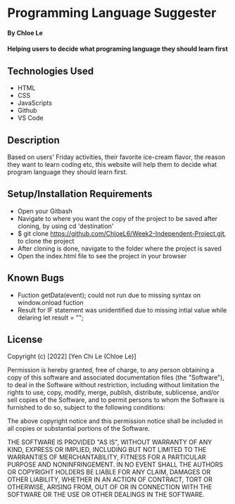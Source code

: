 # Programming Language Suggester

#### By Chloe Le

#### Helping users to decide what programing language they should learn first

## Technologies Used

* HTML
* CSS
* JavaScripts
* Github
* VS Code

## Description

Based on users' Friday activities, their favorite ice-cream flavor, the reason they want to learn coding etc, this website will help them to decide what program language they should learn first. 

## Setup/Installation Requirements

* Open your Gitbash
* Navigate to where you want the copy of the project to be saved after cloning, by using cd 'destination'
* $ git clone https://github.com/ChloeL6/Week2-Independent-Project.git, to clone the project
* After cloning is done, navigate to the folder where the project is saved
* Open the index.html file to see the project in your browser

## Known Bugs

* Fuction getData(event); could not run due to missing syntax on window.onload fuction
* Result for IF statement was unidentified due to missing intial value while delaring let result = "";

## License

Copyright (c) [2022] [Yen Chi Le (Chloe Le)]

Permission is hereby granted, free of charge, to any person obtaining a copy of this software and associated documentation files (the "Software"), to deal in the Software without restriction, including without limitation the rights to use, copy, modify, merge, publish, distribute, sublicense, and/or sell copies of the Software, and to permit persons to whom the Software is furnished to do so, subject to the following conditions:

The above copyright notice and this permission notice shall be included in all copies or substantial portions of the Software.

THE SOFTWARE IS PROVIDED "AS IS", WITHOUT WARRANTY OF ANY KIND, EXPRESS OR IMPLIED, INCLUDING BUT NOT LIMITED TO THE WARRANTIES OF MERCHANTABILITY, FITNESS FOR A PARTICULAR PURPOSE AND NONINFRINGEMENT. IN NO EVENT SHALL THE AUTHORS OR COPYRIGHT HOLDERS BE LIABLE FOR ANY CLAIM, DAMAGES OR OTHER LIABILITY, WHETHER IN AN ACTION OF CONTRACT, TORT OR OTHERWISE, ARISING FROM, OUT OF OR IN CONNECTION WITH THE SOFTWARE OR THE USE OR OTHER DEALINGS IN THE SOFTWARE.